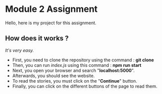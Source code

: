 # Module 2 Assignment
Hello, here is my project for this assignment.

## How does it works ?
_It's very easy._

- First, you need to clone the repository using the command : **git clone**
- Then, you can run _index.js_ using this command : **npm run start**
- Next, you open your browser and search "**localhost:5000**".
- Afterwards, you should see the website.
- To read the stories, you must click on the "**Continue**" button.
- Finally, you can click on the different buttons of the page to read them.
